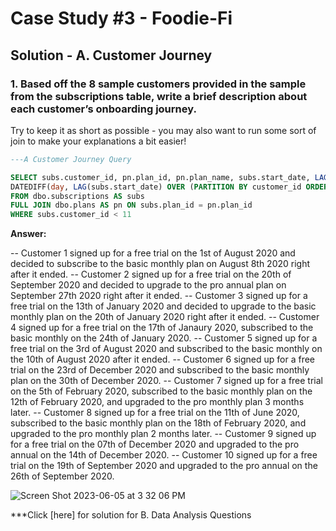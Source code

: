 # Case Study #3 - Foodie-Fi

## Solution - A. Customer Journey

### 1. Based off the 8 sample customers provided in the sample from the subscriptions table, write a brief description about each customer’s onboarding journey.

Try to keep it as short as possible - you may also want to run some sort of join to make your explanations a bit easier!

````sql
---A Customer Journey Query

SELECT subs.customer_id, pn.plan_id, pn.plan_name, subs.start_date, LAG(subs.start_date) OVER(ORDER BY customer_id) AS [Previous Start Date],
DATEDIFF(day, LAG(subs.start_date) OVER (PARTITION BY customer_id ORDER BY subs.start_date),subs.start_date ) AS [Difference between Current Date and Previous Date]
FROM dbo.subscriptions AS subs 
FULL JOIN dbo.plans AS pn ON subs.plan_id = pn.plan_id
WHERE subs.customer_id < 11

````


**Answer:**

-- Customer 1 signed up for a free trial on the 1st of August 2020 and decided to subscribe to the basic monthly plan on August 8th 2020 right after it ended.
-- Customer 2 signed up for a free trial on the 20th of September 2020 and decided to upgrade to the pro annual plan on September 27th 2020 right after it ended.
--  Customer 3 signed up for a free trial on the 13th of January 2020 and decided to upgrade to the basic monthly plan on the 20th of January 2020 right after it ended.
--  Customer 4 signed up for a free trial on the 17th of Janaury 2020, subscribed to the basic monthly on the 24th of January 2020.
--  Customer 5 signed up for a free trial on the 3rd of August 2020 and subscribed to the basic monthly on the 10th of August 2020 after it ended.
--  Customer 6 signed up for a free trial on the 23rd of December 2020 and subscribed to the basic monthly plan on the 30th of December 2020.
--  Customer 7 signed up for a free trial on the 5th of February 2020, subscribed to the basic monthly plan on the 12th of February 2020, and upgraded to the pro monthly plan 3 months later.
--  Customer 8 signed up for a free trial on the 11th of June 2020, subscribed to the basic monthly plan on the 18th of February 2020, and upgraded to the pro monthly plan 2 months later.
--  Customer 9 signed up for a free trial on the 07th of December 2020 and upgraded to the pro annual on the 14th of December 2020.
--  Customer 10 signed up for a free trial on the 19th of September 2020 and upgraded to the pro annual on the 26th of September 2020.

![Screen Shot 2023-06-05 at 3 32 06 PM](https://github.com/KennethManzi1/8-week-SQL-Challenge/assets/120513764/0e4085a7-e01e-4458-a975-48ce6f0f0d7f)




***Click [here] for solution for B. Data Analysis Questions

